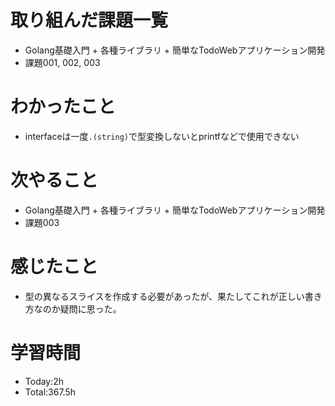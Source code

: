 # 取り組んだ課題一覧
- Golang基礎入門 + 各種ライブラリ + 簡単なTodoWebアプリケーション開発
- 課題001, 002, 003
  
# わかったこと
- interfaceは一度`.(string)`で型変換しないとprintfなどで使用できない

# 次やること
- Golang基礎入門 + 各種ライブラリ + 簡単なTodoWebアプリケーション開発
- 課題003

# 感じたこと
- 型の異なるスライスを作成する必要があったが、果たしてこれが正しい書き方なのか疑問に思った。

# 学習時間
- Today:2h
- Total:367.5h
